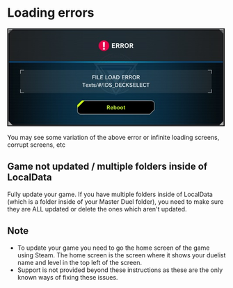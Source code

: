 # Loading errors

![Alt text](Pics/LoadError.jpg)

You may see some variation of the above error or infinite loading screens, corrupt screens, etc

## Game not updated / multiple folders inside of LocalData

Fully update your game. If you have multiple folders inside of LocalData (which is a folder inside of your Master Duel folder), you need to make sure they are ALL updated or delete the ones which aren't updated.

## Note

- To update your game you need to go the home screen of the game using Steam. The home screen is the screen where it shows your duelist name and level in the top left of the screen.
- Support is not provided beyond these instructions as these are the only known ways of fixing these issues.
